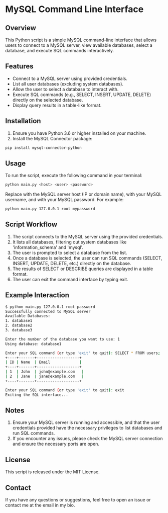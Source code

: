# MySQL Command Line Interface

## Overview
This Python script is a simple MySQL command-line interface that allows users to connect to a MySQL server, view available databases, select a database, and execute SQL commands interactively.

## Features
- Connect to a MySQL server using provided credentials.
- List all user databases (excluding system databases).
- Allow the user to select a database to interact with.
- Execute SQL commands (e.g., SELECT, INSERT, UPDATE, DELETE) directly on the selected database.
- Display query results in a table-like format.

## Installation

1. Ensure you have Python 3.6 or higher installed on your machine.
2. Install the MySQL Connector package:

``` bash
pip install mysql-connector-python
```

## Usage
To run the script, execute the following command in your terminal:
```bash
python main.py <host> <user> <password>
```
Replace <host> with the MySQL server host (IP or domain name), <user> with your MySQL username, and <password> with your MySQL password. For example:

``` bash
python main.py 127.0.0.1 root mypassword
```


## Script Workflow
<ol>
<li>The script connects to the MySQL server using the provided credentials.</li>
<li>It lists all databases, filtering out system databases like 'information_schema' and 'mysql'.</li>
<li>The user is prompted to select a database from the list.</li>
<li>Once a database is selected, the user can run SQL commands (SELECT, INSERT, UPDATE, DELETE, etc.) directly on the database.</li>
<li>The results of SELECT or DESCRIBE queries are displayed in a table format.</li>
<li>The user can exit the command interface by typing exit.</li>

</ol>



## Example Interaction
``` bash
$ python main.py 127.0.0.1 root password
Successfully connected to MySQL server
Available Databases:
1. database1
2. database2
3. database3

Enter the number of the database you want to use: 1
Using database: database1

Enter your SQL command (or type 'exit' to quit): SELECT * FROM users;
+----+-------+-------------------+
| ID | Name  | Email             |
+----+-------+-------------------+
| 1  | John  | john@example.com   |
| 2  | Jane  | jane@example.com   |
+----+-------+-------------------+

Enter your SQL command (or type 'exit' to quit): exit
Exiting the SQL interface...

```
## Notes
<ol>
<li>Ensure your MySQL server is running and accessible, and that the user credentials provided have the necessary privileges to list databases and run SQL commands.</li>
<li>If you encounter any issues, please check the MySQL server connection and ensure the necessary ports are open.</li>  
</ol>


## License
This script is released under the MIT License.

## Contact
If you have any questions or suggestions, feel free to open an issue or contact me at the email in my bio.


